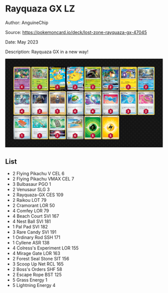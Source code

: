 # Rayquaza GX LZ

Author: AnguineChip

Source: <https://pokemoncard.io/deck/lost-zone-rayquaza-gx-47045>

Date: May 2023

Description: Rayquaza GX in a new way!

![decklist](../../images/SVI/Rayquaza%20GX%20LZ/1-%20Rayquaza%20GX%20LZ.png)

## List

* 2 Flying Pikachu V CEL 6
* 2 Flying Pikachu VMAX CEL 7
* 3 Bulbasaur PGO 1
* 2 Venusaur SLG 3
* 2 Rayquaza-GX CES 109
* 2 Raikou LOT 79
* 2 Cramorant LOR 50
* 4 Comfey LOR 79
* 4 Beach Court SVI 167
* 4 Nest Ball SVI 181
* 1 Pal Pad SVI 182
* 3 Rare Candy SVI 191
* 1 Ordinary Rod SSH 171
* 1 Cyllene ASR 138
* 4 Colress's Experiment LOR 155
* 4 Mirage Gate LOR 163
* 2 Forest Seal Stone SIT 156
* 3 Scoop Up Net RCL 165
* 2 Boss's Orders SHF 58
* 2 Escape Rope BST 125
* 5 Grass Energy 1
* 5 Lightning Energy 4
